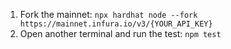 1. Fork the mainnet: `npx hardhat node --fork https://mainnet.infura.io/v3/{YOUR_API_KEY}`
2. Open another terminal and run the test: `npm test`
